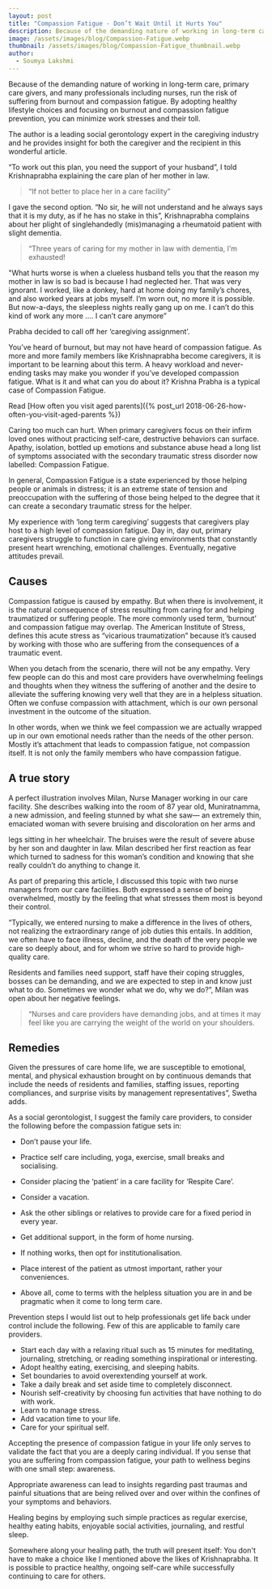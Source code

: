 ```yaml
---
layout: post
title: "Compassion Fatigue - Don’t Wait Until it Hurts You"
description: Because of the demanding nature of working in long-term care, primary elder care givers, and many professionals including nurses, run the risk of suffering from burnout and compassion fatigue.
image: /assets/images/blog/Compassion-Fatigue.webp
thumbnail: /assets/images/blog/Compassion-Fatigue_thumbnail.webp
author:
  - Soumya Lakshmi
---
```


Because of the demanding nature of working in long-term care, primary care givers, and many professionals including nurses, run the risk of suffering from burnout and compassion fatigue. By adopting healthy lifestyle choices and focusing on burnout and compassion fatigue prevention, you can minimize work stresses and their toll. 

The author is a leading social gerontology expert in the caregiving industry and he provides insight for both the caregiver and the recipient in this wonderful article.

“To work out this plan, you need the support of your husband”, I told Krishnaprabha explaining the care plan of her mother in law.

> “If not better to place her in a care facility”

I gave the second option. “No sir, he will not understand and he always says that it is my duty, as if he has no stake in this”, Krishnaprabha complains about her plight of singlehandedly (mis)managing a rheumatoid patient with slight dementia.

> “Three years of caring for my mother in law with dementia, I’m exhausted!

"What hurts worse is when a clueless husband tells you that the reason my mother in law is so bad is because I had neglected her. That was very ignorant. I worked, like a donkey, hard at home doing my family’s chores, and also worked years at jobs myself. I’m worn out, no more it is possible. But now-a-days, the sleepless nights really gang up on me. I can’t do this kind of work any more …. I can’t care anymore”

Prabha decided to call off her ‘caregiving assignment’.

You’ve heard of burnout, but may not have heard of compassion fatigue. As more and more family members like Krishnaprabha become caregivers, it is important to be learning about this term. A heavy workload and never-ending tasks may make you wonder if you’ve developed compassion fatigue. What is it and what can you do about it? Krishna Prabha is a typical case of Compassion Fatigue.

Read [How often you visit aged parents]({% post_url 2018-06-26-how-often-you-visit-aged-parents %})

Caring too much can hurt. When primary caregivers focus on their infirm loved ones without practicing self-care, destructive behaviors can surface. Apathy, isolation, bottled up emotions and substance abuse head a long list of symptoms associated with the secondary traumatic stress disorder now labelled: Compassion Fatigue.

In general, Compassion Fatigue is a state experienced by those helping people or animals in distress; it is an extreme state of tension and preoccupation with the suffering of those being helped to the degree that it can create a secondary traumatic stress for the helper.

My experience with ‘long term caregiving’ suggests that caregivers play host to a high level of compassion fatigue. Day in, day out, primary caregivers struggle to function in care giving environments that constantly present heart wrenching, emotional challenges. Eventually, negative attitudes prevail.

## Causes
Compassion fatigue is caused by empathy. But when there is involvement, it is the natural consequence of stress resulting from caring for and helping traumatized or suffering people. The more commonly used term, ‘burnout’ and compassion fatigue may overlap. The American Institute of Stress, defines this acute stress as “vicarious traumatization” because it’s caused by working with those who are suffering from the consequences of a traumatic event.

When you detach from the scenario, there will not be any empathy. Very few people can do this and most care providers have overwhelming feelings and thoughts when they witness the suffering of another and the desire to alleviate the suffering knowing very well that they are in a helpless situation. Often we confuse compassion with attachment, which is our own personal investment in the outcome of the situation.

In other words, when we think we feel compassion we are actually wrapped up in our own emotional needs rather than the needs of the other person. Mostly it’s attachment that leads to compassion fatigue, not compassion itself. It is not only the family members who have compassion fatigue.

## A true story
A perfect illustration involves Milan, Nurse Manager working in our care facility. She describes walking into the room of 87 year old, Muniratnamma, a new admission, and feeling stunned by what she saw— an extremely thin, emaciated woman with severe bruising and discoloration on her arms and

legs sitting in her wheelchair. The bruises were the result of severe abuse by her son and daughter in law. Milan described her first reaction as fear which turned to sadness for this woman’s condition and knowing that she really couldn’t do anything to change it.

As part of preparing this article, I discussed this topic with two nurse managers from our care facilities. Both expressed a sense of being overwhelmed, mostly by the feeling that what stresses them most is beyond their control.

“Typically, we entered nursing to make a difference in the lives of others, not realizing the extraordinary range of job duties this entails. In addition, we often have to face illness, decline, and the death of the very people we care so deeply about, and for whom we strive so hard to provide high-quality care.

Residents and families need support, staff have their coping struggles, bosses can be demanding, and we are expected to step in and know just what to do. Sometimes we wonder what we do, why we do?”, Milan was open about her negative feelings.

> “Nurses and care providers have demanding jobs, and at times it may feel like you are carrying the weight of the world on your shoulders.


## Remedies
Given the pressures of care home life, we are susceptible to emotional, mental, and physical exhaustion brought on by continuous demands that include the needs of residents and families, staffing issues, reporting compliances, and surprise visits by management representatives”, Swetha adds.

As a social gerontologist, I suggest the family care providers, to consider the following before the compassion fatigue sets in:

- Don’t pause your life.
- Practice self care including, yoga, exercise, small breaks and socialising.
- Consider placing the ‘patient’ in a care facility for ‘Respite Care’.
- Consider a vacation.
- Ask the other siblings or relatives to provide care for a fixed period in every year.

- Get additional support, in the form of home nursing.
- If nothing works, then opt for institutionalisation.
- Place interest of the patient as utmost important, rather your conveniences.
- Above all, come to terms with the helpless situation you are in and be pragmatic when it come to long term care.

Prevention steps I would list out to help professionals get life back under
control include the following. Few of this are applicable to family care
providers.

- Start each day with a relaxing ritual such as 15 minutes for meditating, journaling, stretching, or reading something inspirational or interesting.
- Adopt healthy eating, exercising, and sleeping habits.
- Set boundaries to avoid overextending yourself at work.
- Take a daily break and set aside time to completely disconnect.
- Nourish self-creativity by choosing fun activities that have nothing to do with work.
- Learn to manage stress.
- Add vacation time to your life.
- Care for your spiritual self.

Accepting the presence of compassion fatigue in your life only serves to validate the fact that you are a deeply caring individual. If you sense that you are suffering from compassion fatigue, your path to wellness begins with one small step: awareness.

Appropriate awareness can lead to insights regarding past traumas and painful situations that are being relived over and over within the confines of your symptoms and behaviors.

Healing begins by employing such simple practices as regular exercise, healthy eating habits, enjoyable social activities, journaling, and restful sleep.

Somewhere along your healing path, the truth will present itself: You don't have to make a choice like I mentioned above the likes of Krishnaprabha. It is possible to practice healthy, ongoing self-care while successfully continuing to care for others.
